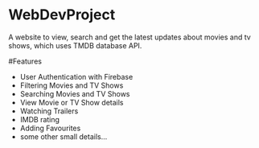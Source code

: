# WebDevProject
A website to view, search and get the latest updates about movies and tv shows, which uses TMDB database API.

#Features 
  * User Authentication with Firebase
  * Filtering Movies and TV Shows
  * Searching Movies and TV Shows
  * View Movie or TV Show details
  * Watching Trailers 
  * IMDB rating
  * Adding Favourites
  * some other small details...
  
  
  

